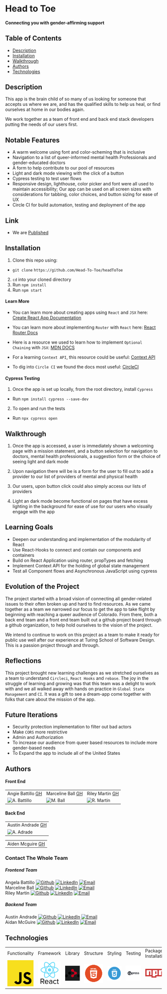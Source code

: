 # Head to Toe
#### Connecting you with gender-affirming support

<!-- PROJECT LOGO -->

<!-- <p align="center">
  <a href="https://github.com/Head-To-Toe/headToToe">
    <img src="https://github.com/Head-To-Toe/headToToe/assets/headToToeOfficial.png">
  </a>
</p> -->

## Table of Contents
* [Description](#description)
* [Installation](#installation)
* [Walkthrough](#walkthrough)
* [Authors](#authors)
* [Technologies](#technologies)

## Description

This app is the brain child of so many of us looking for someone that accepts us where we are, and has the qualified skills to help us heal, or find ourselves at home in our bodies again.

We work together as a team of front end and back end stack developers putting the needs of our users first.

## Notable Features

* A warm welcome using font and color-scheming that is inclusive
* Navigation to a list of queer-informed mental health Professionals and gender-educated doctors
* A form to help contribute to our pool of resources
* Light and dark mode viewing with the click of a button
* Cypress testing to test user flows
* Responsive design, lighthouse, color picker and font were all used to maintain accessibility; Our app can be used on all screen sizes with considerations for tabbing, color choices, and button sizing for ease of UX
* Circle CI for build automation, testing and deployment of the app

## Link
* We are [Published](HeadToToe.surge.sh)

## Installation
1. Clone this repo using:
  * `git clone`  `https://github.com/Head-To-Toe/headToToe`
2. `cd` into your cloned directory
3. Run `npm install`
4. Run `npm start`

#### Learn More
* You can learn more about creating apps using `React` and `JSX` here: [Create React App Documentation](https://create-react-app.dev/docs/getting-started/)

* You can learn more about implementing `Router` with `React` here: [React Router Docs](https://reactrouter.com/)

* Here is a resource we used to learn how to implement `Optional Chaining` with `JSX`: [MDN DOCS](https://developer.mozilla.org/en-US/docs/Web/JavaScript/Reference/Operators/Optional_chaining)
* For a learning `Context API`, this resource could be useful: [Context API](https://www.youtube.com/watch?v=v1s_rbZbqQI)
* To dig into `Circle CI` we found the docs most useful: [CircleCI](https://circleci.com/docs/?utm_source=google&utm_medium=cpc&utm_content=docs&utm_campaign=sitelinkDocs&gclid=CjwKCAjwi9-HBhACEiwAPzUhHLMDz23k6ZmyjN7WtGtv5Rwq1F6lyz9eloeiQlLI1954Wj_kdxhgyBoC_XEQAvD_BwE)


#### Cypress Testing
1. Once the app is set up locally, from the root directory, install `Cypress`
  * Run `npm install cypress --save-dev`
2. To open and run the tests
  * Run `npx cypress open`

## Walkthrough
1. Once the app is accessed, a user is immediately shown a welcoming page with a mission statement, and a button selection for navigation to doctors, mental health professionals, a suggestion form or the choice of seeing light and dark mode

2. Upon navigation there will be is a form for the user to fill out to add a provider to our list of providers of mental and physical health

3. Our users, upon button click could also simply access our lists of providers

4. Light an dark mode become functional on pages that have excess lighting in the background for ease of use for our users who visually engage with the app

## Learning Goals

* Deepen our understanding and implementation of the modularity of React
* Use React-Hooks to connect and contain our components and containers
* Build on React Application using router, propTypes and fetching
* Implement Context API for the holding of global state management
* Test all Component flows and Asynchronous JavaScript using cypress

## Evolution of the Project

The project started with a broad vision of connecting all gender-related issues to their often broken up and hard to find resources.  As we came together as a team we narrowed our focus to get the app to take flight by beginning with reaching a queer audience of Colorado. From there, both a back end team and a front end team built out a github project board through a github organization, to help hold ourselves to the vision of the project.

We intend to continue to work on this project as a team to make it ready for public use well after our experience at Turing School of Software Design.  This is a passion project through and through.

## Reflections

This project brought new learning challenges as we stretched ourselves as a team to understand `Circleci`, `React Hooks` and `rebase`.  The joy in the struggle of learning and growing was that this team was a delight to work with and we all walked away with hands on practice in `Global State Management` and `CI`.  It was a gift to see a dream-app come together with folks that care about the mission of the app.

## Future Iterations

* Security protection implementation to filter out bad actors
* Make `CORS` more restrictive
* Admin and Authorization
* To increase our audience from queer based resources to include more gender-based needs
* To Expand the app to include all of the United States

## Authors
#### Front End
<table>
    <tr>
        <td> Angie Battillo <a href="https://github.com/battan40">GH</td>
        <td> Marceline Ball <a href="https://github.com/MarcelineBall">GH</td>
        <td> Riley Martin <a href="https://github.com/RMartin0717">GH</td>
    </tr>
    </tr>
        <td><img src="https://avatars.githubusercontent.com/u/58871312?v=4" alt="A. Battillo" width="125" height="auto" /></td>
        <td><img src="https://avatars.githubusercontent.com/u/65052658?v=4" alt="M. Ball" width="125" height="auto" /></td>
        <td><img src="https://avatars.githubusercontent.com/u/76501236?v=4" alt="R. Martin" width="125" height="auto" /></td>
    </tr>
</table>

#### Back End
<table>
    <tr>
        <td> Austin Andrade <a href="https://github.com/austinandrade">GH</td>
    </tr>
    </tr>
        <td><img src="https://avatars.githubusercontent.com/u/74944329?v=4" alt="A. Adrade" width="125" height="auto" /></td>
    </tr>
</table>

<table>
<tr>
    <td> Aiden Mcguire <a href="https://github.com/austinandrade/">GH</td>
</tr>
</table>

<!-- CONTRIBUTORS -->
### Contact The Whole Team

##### Frontend Team
Angela Battillo [![Github][github-shield]][angie-github-url] [![LinkedIn][linkedin-shield]][angie-linkedin-url] [![Email][email-shield]][angie-email-url] <br>
Marceline Ball [![Github][github-shield]][marceline-github-url] [![LinkedIn][linkedin-shield]][marceline-linkedin-url] [![Email][email-shield]][marceline-email-url] <br>
Riley Martin [![Github][github-shield]][riley-github-url] [![LinkedIn][linkedin-shield]][riley-linkedin-url] [![Email][email-shield]][riley-email-url] <br>

##### Backend Team
Austin Andrade [![Github][github-shield]][austin-github-url] [![LinkedIn][linkedin-shield]][austin-linkedin-url] [![Email][email-shield]][austin-email-url] <br>
Aidan McGuire [![Github][github-shield]][aidan-github-url] [![LinkedIn][linkedin-shield]][aidan-linkedin-url] [![Email][email-shield]][aidan-email-url] <br>

<!-- CONTACT -->

<!-- MARKDOWN LINKS & IMAGES -->
<!-- https://www.markdownguide.org/basic-syntax/#reference-style-links -->
[contributors-shield]: https://img.shields.io/github/contributors/Head-To-Toe/headToToe-be.svg?style=for-the-badge
[contributors-url]: https://github.com/Head-To-Toe/headToToe-be/graphs/contributors
[stars-url]: https://github.com/Head-To-Toe/headToToe-be/stargazers
[issues-shield]: https://img.shields.io/github/issues/Head-To-Toe/headToToe-be?style=for-the-badge
[issues-url]: https://github.com/Head-To-Toe/headToToe-be/issues

<!-- MARKDOWN LINKS & IMAGES -->
<!-- https://www.markdownguide.org/basic-syntax/#reference-style-links -->
[linkedin-shield]: https://img.shields.io/badge/-LinkedIn-black.svg?style=for-the-badge&logo=linkedin&colorB=555
[github-shield]: https://img.shields.io/badge/-Github-black.svg?style=for-the-badge&logo=github&colorB=555
[email-shield]: https://img.shields.io/badge/-Email-black.svg?style=for-the-badge&logo=gmail&colorB=555

[angie-github-url]: https://github.com/battan40
[marceline-github-url]: https://github.com/MarcelineBall
[riley-github-url]: https://github.com/RMartin0717
[austin-github-url]: https://github.com/austinandrade/
[aidan-github-url]: https://github.com/A-McGuire


[angie-email-url]: mailto:angela.battillo@gmail.com?subject=Hello%20Angie
[marceline-email-url]: mailto:marcelineball@gmail.com?subject=Hello%20Marceline
[riley-email-url]: mailto:riley.willow@gmail.com?subject=Hello%20Riley
[austin-email-url]: mailto:austinmandrade@gmail.com?subject=Hello%20Austin
[aidan-email-url]: mailto:aidanmcguire211@gmail.com?subject=Hello%20Aidan


[angie-linkedin-url]: https://www.linkedin.com/in/angela-battillo/
[marceline-linkedin-url]: https://www.linkedin.com/in/marceline-ball/
[riley-linkedin-url]: https://www.linkedin.com/in/rmartin0717/
[austin-linkedin-url]: https://www.linkedin.com/in/austinandrade/
[aidan-linkedin-url]: https://www.linkedin.com/in/aidanmcguire/


## Technologies
<table>
    <tr>
        <td>Functionality</td>
        <td>Framework</td>
        <td>Library</td>
        <td>Structure</td>
        <td>Styling</td>
        <td>Testing</td>
        <td>Package Installation</td>
        <td>Continuous Integration</td>
        <td>Global State Management</td>
    </tr>
    </tr>
        <td><img src="./src/assets/images/js-icon.png" alt="javascript" width="100" height="auto" /></td>
        <td><img src="./src/assets/images/reactjs-logo.jpeg" alt="react" width="100" height="auto" /></td>
        <td><img src="./src/assets/images/router-icon.png" alt="router" width="100" height="auto" /></td>
        <td><img src="./src/assets/images/html-logo.png" alt="html" width="100" height="auto" /></td>
        <td><img src="./src/assets/images/css-logo.png" alt="css" width="100" height="auto" /></td>
        <td><img src="./src/assets/images/cypress-logo.jpeg" alt="cypress" width="100" height="auto" /></td>
        <td><img src="./src/assets/images/npm.png" alt="npm" width="100" height="auto" /></td>
        <td><img src="./src/assets/images/circleCI.png" alt="circle ci" width="100" height="auto" /></td>
        <td><img src="./src/assets/images/contextAPI.jpeg" alt="context api" width="100" height="auto" /></td>
    </tr>
</table>
